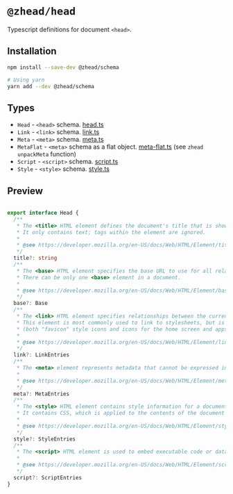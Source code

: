 # `@zhead/head`

Typescript definitions for document `<head>`.

## Installation

```bash
npm install --save-dev @zhead/schema

# Using yarn
yarn add --dev @zhead/schema
```

## Types

- `Head` - `<head>` schema. [head.ts](./src/head.ts)
- `Link` - `<link>` schema. [link.ts](./src/link.ts)
- `Meta` - `<meta>` schema. [meta.ts](./src/meta.ts)
- `MetaFlat` - `<meta>` schema as a flat object. [meta-flat.ts](./src/meta-flat.ts) (see `zhead` `unpackMeta` function)
- `Script` - `<script>` schema. [script.ts](./src/script.ts)
- `Style` - `<style>` schema. [style.ts](./src/style.ts)

## Preview

```ts

export interface Head {
  /**
   * The <title> HTML element defines the document's title that is shown in a browser's title bar or a page's tab.
   * It only contains text; tags within the element are ignored.
   *
   * @see https://developer.mozilla.org/en-US/docs/Web/HTML/Element/title
   */
  title?: string
  /**
   * The <base> HTML element specifies the base URL to use for all relative URLs in a document.
   * There can be only one <base> element in a document.
   *
   * @see https://developer.mozilla.org/en-US/docs/Web/HTML/Element/base
   */
  base?: Base
  /**
   * The <link> HTML element specifies relationships between the current document and an external resource.
   * This element is most commonly used to link to stylesheets, but is also used to establish site icons
   * (both "favicon" style icons and icons for the home screen and apps on mobile devices) among other things.
   *
   * @see https://developer.mozilla.org/en-US/docs/Web/HTML/Element/link#attr-as
   */
  link?: LinkEntries
  /**
   * The <meta> element represents metadata that cannot be expressed in other HTML elements, like <link> or <script>.
   *
   * @see https://developer.mozilla.org/en-US/docs/Web/HTML/Element/meta
   */
  meta?: MetaEntries
  /**
   * The <style> HTML element contains style information for a document, or part of a document.
   * It contains CSS, which is applied to the contents of the document containing the <style> element.
   *
   * @see https://developer.mozilla.org/en-US/docs/Web/HTML/Element/style
   */
  style?: StyleEntries
  /**
   * The <script> HTML element is used to embed executable code or data; this is typically used to embed or refer to JavaScript code.
   *
   * @see https://developer.mozilla.org/en-US/docs/Web/HTML/Element/script
   */
  script?: ScriptEntries
}
```

